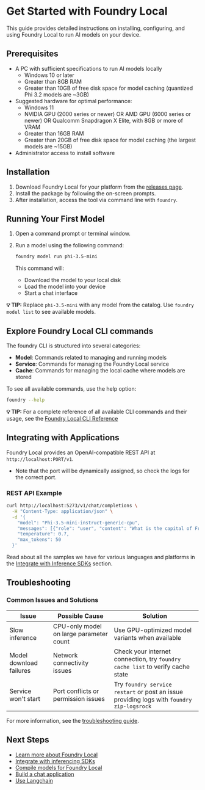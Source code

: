 # Get Started with Foundry Local

This guide provides detailed instructions on installing, configuring, and using Foundry Local to run AI models on your device.

## Prerequisites

- A PC with sufficient specifications to run AI models locally
  - Windows 10 or later
  - Greater than 8GB RAM
  - Greater than 10GB of free disk space for model caching (quantized Phi 3.2 models are ~3GB)
- Suggested hardware for optimal performance:
  - Windows 11
  - NVIDIA GPU (2000 series or newer) OR AMD GPU (6000 series or newer) OR Qualcomm Snapdragon X Elite, with 8GB or more of VRAM
  - Greater than 16GB RAM
  - Greater than 20GB of free disk space for model caching (the largest models are ~15GB)
- Administrator access to install software

## Installation

1. Download Foundry Local for your platform from the [releases page](https://github.com/microsoft/Foundry-Local/releases).
2. Install the package by following the on-screen prompts.
3. After installation, access the tool via command line with `foundry`.

## Running Your First Model

1. Open a command prompt or terminal window.
2. Run a model using the following command:

   ```bash
   foundry model run phi-3.5-mini
   ```

   This command will:

   - Download the model to your local disk
   - Load the model into your device
   - Start a chat interface

**💡 TIP:** Replace `phi-3.5-mini` with any model from the catalog. Use `foundry model list` to see available models.

## Explore Foundry Local CLI commands

The foundry CLI is structured into several categories:

- **Model**: Commands related to managing and running models
- **Service**: Commands for managing the Foundry Local service
- **Cache**: Commands for managing the local cache where models are stored

To see all available commands, use the help option:

```bash
foundry --help
```

**💡 TIP:** For a complete reference of all available CLI commands and their usage, see the [Foundry Local CLI Reference](./reference/reference-cli.md)

## Integrating with Applications

Foundry Local provides an OpenAI-compatible REST API at `http://localhost:PORT/v1`.

- Note that the port will be dynamically assigned, so check the logs for the correct port.

### REST API Example

```bash
curl http://localhost:5273/v1/chat/completions \
  -H "Content-Type: application/json" \
  -d '{
    "model": "Phi-3.5-mini-instruct-generic-cpu",
    "messages": [{"role": "user", "content": "What is the capital of France?"}],
    "temperature": 0.7,
    "max_tokens": 50
  }'
```

Read about all the samples we have for various languages and platforms in the [Integrate with Inference SDKs](./how-to/integrate-with-inference-sdks.md) section.

## Troubleshooting

### Common Issues and Solutions

| Issue                   | Possible Cause                          | Solution                                                                                  |
| ----------------------- | --------------------------------------- | ----------------------------------------------------------------------------------------- |
| Slow inference          | CPU-only model on large parameter count | Use GPU-optimized model variants when available                                           |
| Model download failures | Network connectivity issues             | Check your internet connection, try `foundry cache list` to verify cache state            |
| Service won't start     | Port conflicts or permission issues     | Try `foundry service restart` or post an issue providing logs with `foundry zip-logsrock` |

For more information, see the [troubleshooting guide](./reference/reference-troubleshooting.md).

## Next Steps

- [Learn more about Foundry Local](./what-is-foundry-local.md)
- [Integrate with inferencing SDKs](./how-to/integrate-with-inference-sdks.md)
- [Compile models for Foundry Local](./how-to/compile-models-for-foundry-local.md)
- [Build a chat application](./tutorials/chat-application-with-open-web-ui.md)
- [Use Langchain](./tutorials/use-langchain-with-foundry-local.md)
